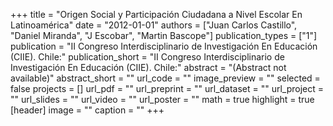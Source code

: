 +++
title = "Origen Social y Participación Ciudadana a Nivel Escolar En Latinoamérica"
date = "2012-01-01"
authors = ["Juan Carlos Castillo", "Daniel Miranda", "J Escobar", "Martin Bascope"]
publication_types = ["1"]
publication = "II Congreso Interdisciplinario de Investigación En Educación (CIIE).  Chile:"
publication_short = "II Congreso Interdisciplinario de Investigación En Educación (CIIE).  Chile:"
abstract = "(Abstract not available)"
abstract_short = ""
url_code = ""
image_preview = ""
selected = false
projects = []
url_pdf = ""
url_preprint = ""
url_dataset = ""
url_project = ""
url_slides = ""
url_video = ""
url_poster = ""
math = true
highlight = true
[header]
image = ""
caption = ""
+++
